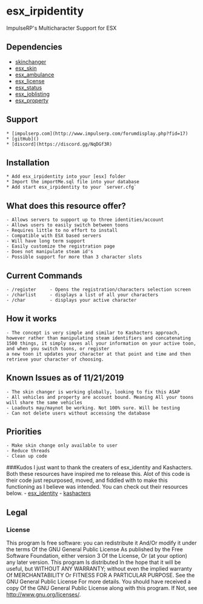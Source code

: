 # esx_irpidentity
 ImpulseRP's Multicharacter Support for ESX
## Dependencies
- [skinchanger](https://github.com/ESX-Org/skinchanger)
- [esx_skin](https://github.com/ESX-Org/esx_skin)
- [esx_ambulance](https://github.com/ESX-Org/esx_ambulancejob)
- [esx_license](https://github.com/ESX-Org/esx_license)
- [esx_status](https://github.com/ESX-Org/esx_status)
- [esx_joblisting](https://github.com/ESX-Org/esx_joblisting)
- [esx_property](https://github.com/ESX-Org/esx_property) 

## Support
	* [impulserp.com](http://www.impulserp.com/forumdisplay.php?fid=17)
	* [gitHub]()
	* [discord](https://discord.gg/NqDGf3R)

## Installation
	* Add esx_irpidentity into your [esx] folder
	* Import the importMe.sql file into your database
	* Add start esx_irpidentity to your `server.cfg`

## What does this resource offer?
	- Allows servers to support up to three identities/account
	- Allows users to easily switch between toons
	- Requires little to no effort to install
	- Compatible with ESX based servers
	- Will have long term support
	- Easily customize the registration page
	- Does not manipulate steam id's
	- Possible support for more than 3 character slots

## Current Commands
	- /register		- Opens the registration/characters selection screen
	- /charlist		- displays a list of all your characters
	- /char			- displays your active character

## How it works
	- The concept is very simple and similar to Kashacters approach, however rather than manipulating steam identifiers and concatenating 1500 things, it simply saves all your information on your active toon, and when you switch toons, or register
	a new toon it updates your character at that point and time and then retrieve your character of choosing. 

## Known Issues as of 11/21/2019
	- The skin changer is working globally, looking to fix this ASAP
	- All vehicles and property are account bound. Meaning All your toons will share the same vehicles
	- Loadouts may/maynot be working. Not 100% sure. Will be testing
	- Can not delete users without accessing the database

## Priorities
	- Make skin change only available to user
	- Reduce threads
	- Clean up code

###Kudos
	I just want to thank the creaters of esx_identity and Kashacters. Both these resources have inspired me to release this. Alot of this code is their code just repurposed, moved, and fiddled with to make this functioning as I believe was
	intended. You can check out their resources below. 
	- [esx_identity](https://github.com/ESX-Org/esx_identity)
	- [kashacters](https://github.com/KASHZIN/kashacters)

## Legal
### License

This program Is free software: you can redistribute it And/Or modify it under the terms Of the GNU General Public License As published by the Free Software Foundation, either version 3 Of the License, Or (at your option) any later version.
This program Is distributed In the hope that it will be useful, but WITHOUT ANY WARRANTY; without even the implied warranty Of MERCHANTABILITY Or FITNESS FOR A PARTICULAR PURPOSE. See the GNU General Public License For more details.
You should have received a copy Of the GNU General Public License along with this program. If Not, see http://www.gnu.org/licenses/.